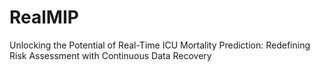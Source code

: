 # RealMIP
Unlocking the Potential of Real-Time ICU Mortality Prediction: Redefining Risk Assessment with Continuous Data Recovery
